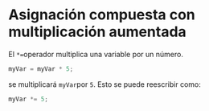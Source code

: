 
# Asignación compuesta con multiplicación aumentada

El `*=`operador multiplica una variable por un número.

```js
myVar = myVar * 5;

```

se multiplicará `myVar`por `5`. Esto se puede reescribir como:

```js
myVar *= 5;
```